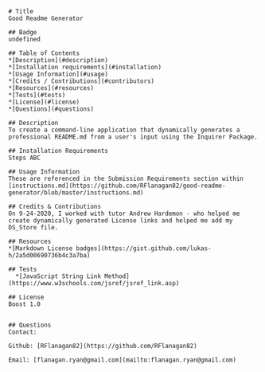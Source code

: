 
    
    # Title
    Good Readme Generator

    ## Badge
    undefined
  
    ## Table of Contents
    *[Description](#description)
    *[Installation requirements](#installation)
    *[Usage Information](#usage)
    *[Credits / Contributions](#contributors)
    *[Resources](#resources)
    *[Tests](#tests)
    *[License](#license)
    *[Questions](#questions)

    ## Description
    To create a command-line application that dynamically generates a professional README.md from a user's input using the Inquirer Package.

    ## Installation Requirements
    Steps ABC

    ## Usage Information
    These are referenced in the Submission Requirements section within [instructions.md](https://github.com/RFlanagan82/good-readme-generator/blob/master/instructions.md)

    ## Credits & Contributions
    On 9-24-2020, I worked with tutor Andrew Hardemon - who helped me create dynamically generated License links and helped me add my DS_Store file.

    ## Resources
    *[Markdown License badges](https://gist.github.com/lukas-h/2a5d00690736b4c3a7ba) 

    ## Tests
      *[JavaScript String Link Method](https://www.w3schools.com/jsref/jsref_link.asp) 

    ## License
    Boost 1.0
    

    ## Questions
    Contact:

    Github: [RFlanagan82](https://github.com/RFlanagan82)

    Email: [flanagan.ryan@gmail.com](mailto:flanagan.ryan@gmail.com)
  
    